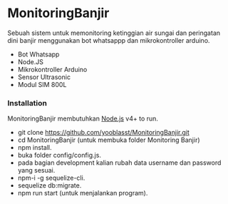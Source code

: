# MonitoringBanjir

Sebuah sistem untuk memonitoring ketinggian air sungai dan peringatan dini banjir menggunakan bot whatsappp dan mikrokontroller arduino.

  - Bot Whatsapp
  - Node.JS
  - Mikrokontroller Arduino
  - Sensor Ultrasonic
  - Modul SIM 800L

### Installation

MonitoringBanjir membutuhkan [Node.js](https://nodejs.org/) v4+ to run.
  - git clone https://github.com/yooblasst/MonitoringBanjir.git
  - cd MonitoringBanjir (untuk membuka folder Monitoring Banjir)
  - npm install.
  - buka folder config/config.js.
  - pada bagian development kalian rubah data username dan password yang sesuai.
  - npm-i -g sequelize-cli.
  - sequelize db:migrate.
  - npm run start (untuk menjalankan program).
